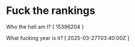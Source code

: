 # Fuck the rankings

Who the hell am I?
{ 15396204 }

What fucking year is it?
[ 2025-03-27T03:40:00Z ]
